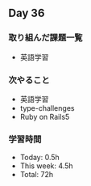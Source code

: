 ## Day 36

### 取り組んだ課題一覧
- 英語学習

### 次やること
- 英語学習
- type-challenges
- Ruby on Rails5

### 学習時間
- Today: 0.5h
- This week: 4.5h
- Total: 72h 


